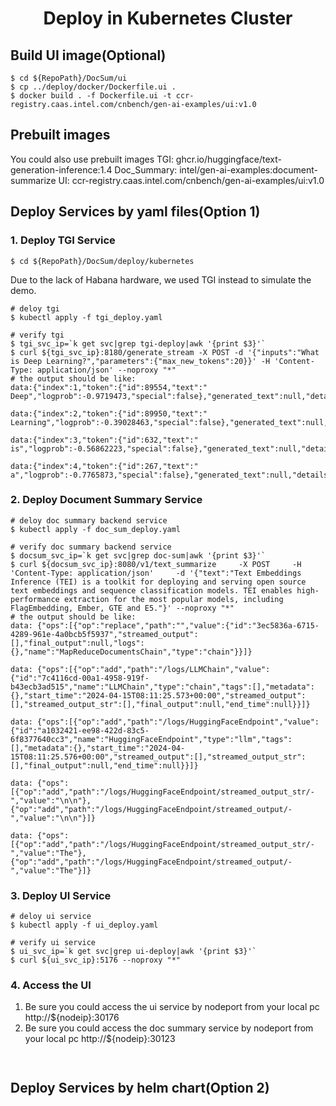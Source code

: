<h1 align="center" id="title">Deploy in Kubernetes Cluster</h1>

## Build UI image(Optional)
```
$ cd ${RepoPath}/DocSum/ui
$ cp ../deploy/docker/Dockerfile.ui .
$ docker build . -f Dockerfile.ui -t ccr-registry.caas.intel.com/cnbench/gen-ai-examples/ui:v1.0
```
## Prebuilt images
You could also use prebuilt images
TGI: ghcr.io/huggingface/text-generation-inference:1.4
Doc_Summary: intel/gen-ai-examples:document-summarize
UI: ccr-registry.caas.intel.com/cnbench/gen-ai-examples/ui:v1.0

## Deploy Services by yaml files(Option 1)

### 1. Deploy TGI Service
```
$ cd ${RepoPath}/DocSum/deploy/kubernetes
```
Due to the lack of Habana hardware, we used TGI instead to simulate the demo.
```
# deloy tgi
$ kubectl apply -f tgi_deploy.yaml

# verify tgi
$ tgi_svc_ip=`k get svc|grep tgi-deploy|awk '{print $3}'`
$ curl ${tgi_svc_ip}:8180/generate_stream -X POST -d '{"inputs":"What is Deep Learning?","parameters":{"max_new_tokens":20}}' -H 'Content-Type: application/json' --noproxy "*"
# the output should be like:
data:{"index":1,"token":{"id":89554,"text":" Deep","logprob":-0.9719473,"special":false},"generated_text":null,"details":null}

data:{"index":2,"token":{"id":89950,"text":" Learning","logprob":-0.39028463,"special":false},"generated_text":null,"details":null}

data:{"index":3,"token":{"id":632,"text":" is","logprob":-0.56862223,"special":false},"generated_text":null,"details":null}

data:{"index":4,"token":{"id":267,"text":" a","logprob":-0.7765873,"special":false},"generated_text":null,"details":null}
```

### 2. Deploy Document Summary Service

```
# deloy doc summary backend service
$ kubectl apply -f doc_sum_deploy.yaml

# verify doc summary backend service
$ docsum_svc_ip=`k get svc|grep doc-sum|awk '{print $3}'`
$ curl ${docsum_svc_ip}:8080/v1/text_summarize     -X POST     -H 'Content-Type: application/json'     -d '{"text":"Text Embeddings Inference (TEI) is a toolkit for deploying and serving open source text embeddings and sequence classification models. TEI enables high-performance extraction for the most popular models, including FlagEmbedding, Ember, GTE and E5."}' --noproxy "*"
# the output should be like:
data: {"ops":[{"op":"replace","path":"","value":{"id":"3ec5836a-6715-4289-961e-4a0bcb5f5937","streamed_output":[],"final_output":null,"logs":{},"name":"MapReduceDocumentsChain","type":"chain"}}]}

data: {"ops":[{"op":"add","path":"/logs/LLMChain","value":{"id":"7c4116cd-00a1-4958-919f-b43ecb3ad515","name":"LLMChain","type":"chain","tags":[],"metadata":{},"start_time":"2024-04-15T08:11:25.573+00:00","streamed_output":[],"streamed_output_str":[],"final_output":null,"end_time":null}}]}

data: {"ops":[{"op":"add","path":"/logs/HuggingFaceEndpoint","value":{"id":"a1032421-ee98-422d-83c5-6f8377640cc3","name":"HuggingFaceEndpoint","type":"llm","tags":[],"metadata":{},"start_time":"2024-04-15T08:11:25.576+00:00","streamed_output":[],"streamed_output_str":[],"final_output":null,"end_time":null}}]}

data: {"ops":[{"op":"add","path":"/logs/HuggingFaceEndpoint/streamed_output_str/-","value":"\n\n"},{"op":"add","path":"/logs/HuggingFaceEndpoint/streamed_output/-","value":"\n\n"}]}

data: {"ops":[{"op":"add","path":"/logs/HuggingFaceEndpoint/streamed_output_str/-","value":"The"},{"op":"add","path":"/logs/HuggingFaceEndpoint/streamed_output/-","value":"The"}]}

```

### 3. Deploy UI Service
```
# deloy ui service
$ kubectl apply -f ui_deploy.yaml

# verify ui service
$ ui_svc_ip=`k get svc|grep ui-deploy|awk '{print $3}'`
$ curl ${ui_svc_ip}:5176 --noproxy "*"
```

### 4. Access the UI
1. Be sure you could access the ui service by nodeport from your local pc
http://${nodeip}:30176
2. Be sure you could access the doc summary service by nodeport from your local pc
http://${nodeip}:30123

```


```


## Deploy Services by helm chart(Option 2)

